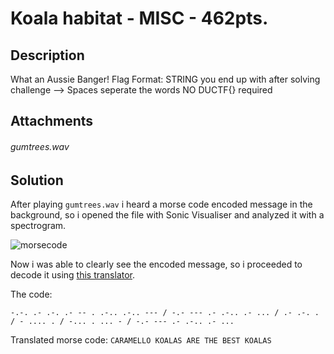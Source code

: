 # Koala habitat - MISC - 462pts.
## Description
 What an Aussie Banger!
Flag Format:
STRING you end up with after solving challenge --> Spaces seperate the words
NO DUCTF{} required

## Attachments
###### gumtrees.wav

## Solution

After playing `gumtrees.wav` i heard a morse code encoded message in the background, so i opened the file with Sonic Visualiser and analyzed it with a spectrogram.

![morsecode](https://github.com/SamIsland/writeups/blob/master/koala%20habitat/morsecode.png)

Now i was able to clearly see the encoded message, so i proceeded to decode it using [this translator](https://morsecode.world/international/translator.html).

The code: 
```
-.-. .- .-. .- -- . .-.. .-.. --- / -.- --- .- .-.. .- ... / .- .-. . / - .... . / -... . ... - / -.- --- .- .-.. .- ...
```

Translated morse code:
`CARAMELLO KOALAS ARE THE BEST KOALAS`
